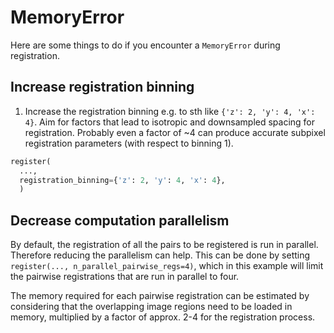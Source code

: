 # MemoryError

Here are some things to do if you encounter a `MemoryError` during registration.

## Increase registration binning

1. Increase the registration binning e.g. to sth like `{'z': 2, 'y': 4, 'x': 4}`. Aim for factors that lead to isotropic and downsampled spacing for registration. Probably even a factor of ~4 can produce accurate subpixel registration parameters (with respect to binning 1).

```python
register(
  ...,
  registration_binning={'z': 2, 'y': 4, 'x': 4},
  )
```

## Decrease computation parallelism

By default, the registration of all the pairs to be registered is run in parallel. Therefore reducing the parallelism can help. This can be done by setting `register(..., n_parallel_pairwise_regs=4)`, which in this example will limit the pairwise registrations that are run in parallel to four.

The memory required for each pairwise registration can be estimated by considering that the overlapping image regions need to be loaded in memory, multiplied by a factor of approx. 2-4 for the registration process.
